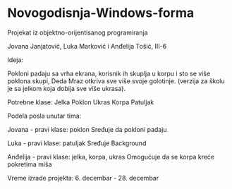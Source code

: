 # Novogodisnja-Windows-forma
Projekat iz objektno-orijentisanog programiranja

Jovana Janjatović, Luka Marković i Anđelija Tošić,  III-6

Ideja:

Pokloni padaju sa vrha ekrana, korisnik ih skuplja u korpu i sto se više poklona skupi, Deda Mraz otkriva sve više svoje golotinje. (verzija za školu je sa jelkom koja dobija sve više ukrasa). 


Potrebne klase:
Jelka 
Poklon
Ukras
Korpa 
Patuljak 

Podela posla unutar tima:

Jovana - pravi klase: poklon
Sređuje da pokloni padaju 

Luka - pravi klase: patuljak
Sređuje Background

Anđelija - pravi klase: jelka, korpa, ukras
Omogućuje da se korpa kreće pokretima miša



Vreme izrade projekta: 6. decembar - 28. decembar
